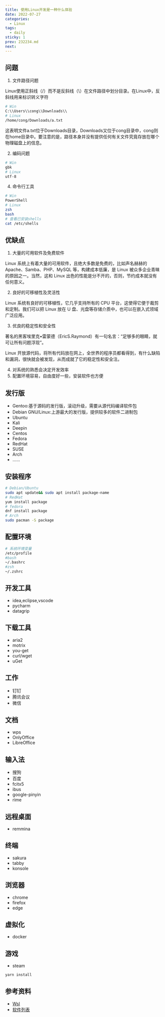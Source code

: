 ```yaml
---
title: 使用Linux开发是一种什么体验
date: 2022-07-27
categories:
  - Linux
tags:
  - daily
sticky: 1
prev: 232234.md
next:
---
```




<!-- more -->

## 问题

1. 文件路径问题

Linux使用正斜线（/）而不是反斜线（\）在文件路径中划分目录。在Linux中，反斜线用来标识转义字符

```bash
# Win
C:\\Users\\cong\\Downloads\\
# Linux
/home/cong/Downloads/a.txt
```
这表明文件a.txt位于Downloads目录，Downloads又位于cong目录中，cong则在home目录中。要注意的是，路径本身并没有提供任何有关文件究竟存放在哪个物理磁盘上的信息。

2. 编码问题

```bash
# Win
gbk
# Linux
utf-8
```

4. 命令行工具

```bash
# Win
PowerShell
# Linux
zsh
bash
# 查看已安装shells
cat /etc/shells
```


## 优缺点

1. 大量的可用软件及免费软件

Linux 系统上有着大量的可用软件，且绝大多数是免费的，比如声名赫赫的 Apache、Samba、PHP、MySQL 等，构建成本低廉，是 Linux 被众多企业青睐的原因之一。当然，这和 Linux 出色的性能是分不开的，否则，节约成本就没有任何意义。

2. 良好的可移植性及灵活性

Linux 系统有良好的可移植性，它几乎支持所有的 CPU 平台，这使得它便于裁剪和定制。我们可以把 Linux 放在 U 盘、光盘等存储介质中，也可以在嵌入式领域广泛应用。

3. 优良的稳定性和安全性

著名的黑客埃里克•雷蒙德（EricS.Raymond）有一句名言：“足够多的眼睛，就可让所有问题浮现”。

Linux 开放源代码，将所有代码放在网上，全世界的程序员都看得到，有什么缺陷和漏洞，很快就会被发现，从而成就了它的稳定性和安全注。

4. 对系统的熟悉会决定开发效率
5. 配置环境容易，自由度好一些，安装软件也方便

## 发行版

- Gentoo:基于源码的发行版，滚动升级，需要从源代码编译软件包
- Debian GNU/Linux:上游最大的发行版，提供较多的软件二进制包
- Ubuntu
- Kali
- Deepin
- Centos
- Fedora
- RedHat
- SUSE
- Arch
- ......

## 安装程序

```bash
# Debian/Ubuntu
sudo apt update&& sudo apt install package-name
# RedHat
yum install package
# fedora
dnf install package
# Arch
sudo pacman -S package
```

## 配置环境


```bash
# 系统环境变量
/etc/profile
#bash
~/.bashrc
#zsh
~/.zshrc

```

## 开发工具

- idea,eclipse,vscode
- pycharm
- datagrip

## 下载工具
- aria2
- motrix
- you-get
- curl/wget
- uGet

## 工作

- 钉钉
- 腾讯会议
- 微信

## 文档
- wps
- OnlyOffice
- LibreOffice

## 输入法
- 搜狗
- 百度
- fcitx5
- ibus
- google-pinyin
- rime

## 远程桌面

- remmina

## 终端

- sakura
- tabby
- konsole

## 浏览器

- chrome
- firefox
- edge


## 虚拟化
- docker

## 游戏

- steam

```js
yarn install
```

## 参考资料

- [Wsl](https://docs.microsoft.com/zh-cn/windows/wsl/install)
- [软件列表](https://wiki.archlinux.org/title/List_of_applications_(%E7%AE%80%E4%BD%93%E4%B8%AD%E6%96%87))